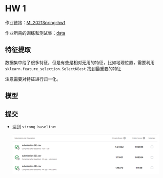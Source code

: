 # HW 1

作业链接：[ML2021Spring-hw1](https://www.kaggle.com/competitions/ml2021spring-hw1)

作业所需的训练和测试集：[data](https://www.kaggle.com/competitions/ml2021spring-hw1/data)

## 特征提取

数据集中给了很多特征，但是有些是相对无用的特征，比如地理位置，需要利用 `sklearn.feature_selection.SelectKBest` 找到最重要的特征

注意需要对特征进行归一化。

## 模型

## 提交

+ 达到 `strong baseline`:
    
    ![](baseline.png)
    

    
    